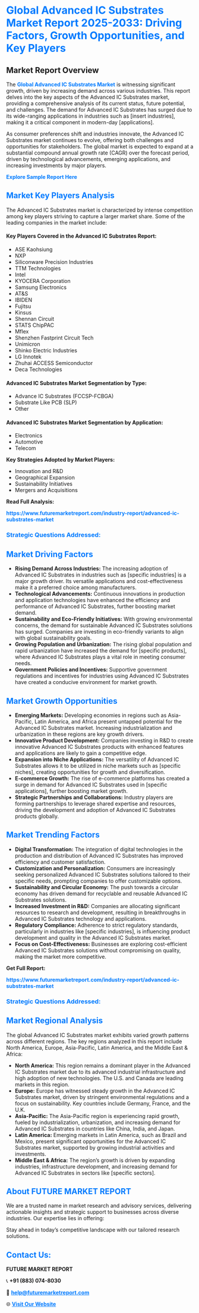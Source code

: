 <h1 style="color: #007BFF;">Global Advanced IC Substrates Market Report 2025-2033: Driving Factors, Growth Opportunities, and Key Players</h1>

<section id="overview">
<h2>Market Report Overview</h2>
<p>The <a href="https://www.futuremarketreport.com/industry-report/advanced-ic-substrates-market" style="color: #007BFF; text-decoration: none;"><strong>Global Advanced IC Substrates Market</strong></a> is witnessing significant growth, driven by increasing demand across various industries. This report delves into the key aspects of the Advanced IC Substrates market, providing a comprehensive analysis of its current status, future potential, and challenges. The demand for Advanced IC Substrates has surged due to its wide-ranging applications in industries such as [insert industries], making it a critical component in modern-day [applications].</p>
<p>As consumer preferences shift and industries innovate, the Advanced IC Substrates market continues to evolve, offering both challenges and opportunities for stakeholders. The global market is expected to expand at a substantial compound annual growth rate (CAGR) over the forecast period, driven by technological advancements, emerging applications, and increasing investments by major players.</p>
</section>

<section id="overview">
<p><a href="https://www.futuremarketreport.com/request-sample/reportId=115887" style="color: #007BFF; text-decoration: none;"><strong>Explore Sample Report Here</strong></a></p>
</section>

<section id="key-players">
<h2 style="color: #007BFF;">Market Key Players Analysis</h2>
<p>The Advanced IC Substrates market is characterized by intense competition among key players striving to capture a larger market share. Some of the leading companies in the market include:</p>
<h4>Key Players Covered in the Advanced IC Substrates Report:</h4>
<ul><li>ASE Kaohsiung</li><li>NXP</li><li>Siliconware Precision Industries</li><li>TTM Technologies</li><li>Intel</li><li>KYOCERA Corporation</li><li>Samsung Electronics</li><li>AT&amp;S</li><li>IBIDEN</li><li>Fujitsu</li><li>Kinsus</li><li>Shennan Circuit</li><li>STATS ChipPAC</li><li>Mflex</li><li>Shenzhen Fastprint Circuit Tech</li><li>Unimicron</li><li>Shinko Electric Industries</li><li>LG Innotek</li><li>Zhuhai ACCESS Semiconductor</li><li>Deca Technologies</li></ul>
<h4>Advanced IC Substrates Market Segmentation by Type:</h4>
<ul><li>Advance IC Substrates (FCCSP-FCBGA)</li><li>Substrate Like PCB (SLP)</li><li>Other</li></ul>

<h4>Advanced IC Substrates Market Segmentation by Application:</h4>
<ul><li>Electronics</li><li>Automotive</li><li>Telecom</li></ul>
<p><strong>Key Strategies Adopted by Market Players:</strong></p>
<ul>
<li>Innovation and R&D</li>
<li>Geographical Expansion</li>
<li>Sustainability Initiatives</li>
<li>Mergers and Acquisitions</li>
</ul>
</section>

<section>
<p><strong>Read Full Analysis: </strong></p><a href="https://www.futuremarketreport.com/industry-report/advanced-ic-substrates-market" style="color: #007BFF; text-decoration: none;"><strong>https://www.futuremarketreport.com/industry-report/advanced-ic-substrates-market</strong></a>
<h3 style="color: #007BFF;">Strategic Questions Addressed:</h3>
</section>

<section id="driving-factors">
<h2 style="color: #007BFF;">Market Driving Factors</h2>
<ul>
<li><strong>Rising Demand Across Industries:</strong> The increasing adoption of Advanced IC Substrates in industries such as [specific industries] is a major growth driver. Its versatile applications and cost-effectiveness make it a preferred choice among manufacturers.</li>
<li><strong>Technological Advancements:</strong> Continuous innovations in production and application technologies have enhanced the efficiency and performance of Advanced IC Substrates, further boosting market demand.</li>
<li><strong>Sustainability and Eco-Friendly Initiatives:</strong> With growing environmental concerns, the demand for sustainable Advanced IC Substrates solutions has surged. Companies are investing in eco-friendly variants to align with global sustainability goals.</li>
<li><strong>Growing Population and Urbanization:</strong> The rising global population and rapid urbanization have increased the demand for [specific products], where Advanced IC Substrates plays a vital role in meeting consumer needs.</li>
<li><strong>Government Policies and Incentives:</strong> Supportive government regulations and incentives for industries using Advanced IC Substrates have created a conducive environment for market growth.</li>
</ul>
</section>

<section id="growth-opportunities">
<h2 style="color: #007BFF;">Market Growth Opportunities</h2>
<ul>
<li><strong>Emerging Markets:</strong> Developing economies in regions such as Asia-Pacific, Latin America, and Africa present untapped potential for the Advanced IC Substrates market. Increasing industrialization and urbanization in these regions are key growth drivers.</li>
<li><strong>Innovative Product Development:</strong> Companies investing in R&D to create innovative Advanced IC Substrates products with enhanced features and applications are likely to gain a competitive edge.</li>
<li><strong>Expansion into Niche Applications:</strong> The versatility of Advanced IC Substrates allows it to be utilized in niche markets such as [specific niches], creating opportunities for growth and diversification.</li>
<li><strong>E-commerce Growth:</strong> The rise of e-commerce platforms has created a surge in demand for Advanced IC Substrates used in [specific applications], further boosting market growth.</li>
<li><strong>Strategic Partnerships and Collaborations:</strong> Industry players are forming partnerships to leverage shared expertise and resources, driving the development and adoption of Advanced IC Substrates products globally.</li>
</ul>
</section>

<section id="trending-factors">
<h2 style="color: #007BFF;">Market Trending Factors</h2>
<ul>
<li><strong>Digital Transformation:</strong> The integration of digital technologies in the production and distribution of Advanced IC Substrates has improved efficiency and customer satisfaction.</li>
<li><strong>Customization and Personalization:</strong> Consumers are increasingly seeking personalized Advanced IC Substrates solutions tailored to their specific needs, prompting companies to offer customizable options.</li>
<li><strong>Sustainability and Circular Economy:</strong> The push towards a circular economy has driven demand for recyclable and reusable Advanced IC Substrates solutions.</li>
<li><strong>Increased Investment in R&D:</strong> Companies are allocating significant resources to research and development, resulting in breakthroughs in Advanced IC Substrates technology and applications.</li>
<li><strong>Regulatory Compliance:</strong> Adherence to strict regulatory standards, particularly in industries like [specific industries], is influencing product development and quality in the Advanced IC Substrates market.</li>
<li><strong>Focus on Cost-Effectiveness:</strong> Businesses are exploring cost-efficient Advanced IC Substrates solutions without compromising on quality, making the market more competitive.</li>
</ul>
</section>

<section>
<p><strong>Get Full Report: </strong></p><a href="https://www.futuremarketreport.com/industry-report/advanced-ic-substrates-market" style="color: #007BFF; text-decoration: none;"><strong>https://www.futuremarketreport.com/industry-report/advanced-ic-substrates-market</strong></a>
<h3 style="color: #007BFF;">Strategic Questions Addressed:</h3>
</section>


<section id="regional-analysis">
<h2 style="color: #007BFF;">Market Regional Analysis</h2>
<p>The global Advanced IC Substrates market exhibits varied growth patterns across different regions. The key regions analyzed in this report include North America, Europe, Asia-Pacific, Latin America, and the Middle East & Africa:</p>
<ul>
<li><strong>North America:</strong> This region remains a dominant player in the Advanced IC Substrates market due to its advanced industrial infrastructure and high adoption of new technologies. The U.S. and Canada are leading markets in this region.</li>
<li><strong>Europe:</strong> Europe has witnessed steady growth in the Advanced IC Substrates market, driven by stringent environmental regulations and a focus on sustainability. Key countries include Germany, France, and the U.K.</li>
<li><strong>Asia-Pacific:</strong> The Asia-Pacific region is experiencing rapid growth, fueled by industrialization, urbanization, and increasing demand for Advanced IC Substrates in countries like China, India, and Japan.</li>
<li><strong>Latin America:</strong> Emerging markets in Latin America, such as Brazil and Mexico, present significant opportunities for the Advanced IC Substrates market, supported by growing industrial activities and investments.</li>
<li><strong>Middle East & Africa:</strong> The region’s growth is driven by expanding industries, infrastructure development, and increasing demand for Advanced IC Substrates in sectors like [specific sectors].</li>
</ul>
</section>

<footer>
<h2 style="color: #007BFF;">About FUTURE MARKET REPORT</h2>
<p>We are a trusted name in market research and advisory services, delivering actionable insights and strategic support to businesses across diverse industries. Our expertise lies in offering:</p>

<p>Stay ahead in today’s competitive landscape with our tailored research solutions.</p>

<h2 style="color: #007BFF;">Contact Us:</h2>
<p><strong>FUTURE MARKET REPORT</strong></p>
<p>📞 <strong>+91 (883) 074-8030</strong></p>
<p>📧 <strong><a href="mailto:help@futuremarketreport.com" style="color: #007BFF;">help@futuremarketreport.com</a></strong></p>
<p>🌐 <strong><a href="https://www.futuremarketreport.com/" style="color: #007BFF;">Visit Our Website</a></strong></p>
</footer>